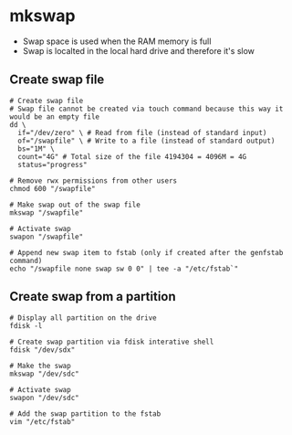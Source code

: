 # mkswap

- Swap space is used when the RAM memory is full
- Swap is localted in the local hard drive and therefore it's slow

## Create swap file

```shell
# Create swap file
# Swap file cannot be created via touch command because this way it would be an empty file
dd \
  if="/dev/zero" \ # Read from file (instead of standard input)
  of="/swapfile" \ # Write to a file (instead of standard output)
  bs="1M" \
  count="4G" # Total size of the file 4194304 = 4096M = 4G
  status="progress"

# Remove rwx permissions from other users
chmod 600 "/swapfile"

# Make swap out of the swap file
mkswap "/swapfile"

# Activate swap
swapon "/swapfile"
```

```shell
# Append new swap item to fstab (only if created after the genfstab command)
echo "/swapfile none swap sw 0 0" | tee -a "/etc/fstab`"
```

## Create swap from a partition

```shell
# Display all partition on the drive
fdisk -l

# Create swap partition via fdisk interative shell
fdisk "/dev/sdx"

# Make the swap
mkswap "/dev/sdc"

# Activate swap
swapon "/dev/sdc"
```

```shell
# Add the swap partition to the fstab
vim "/etc/fstab"
```
